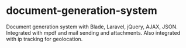 # document-generation-system
Document generation system with Blade, Laravel, jQuery, AJAX, JSON. Integrated with mpdf and mail sending and attachments. Also integrated with ip tracking for geolocation.
